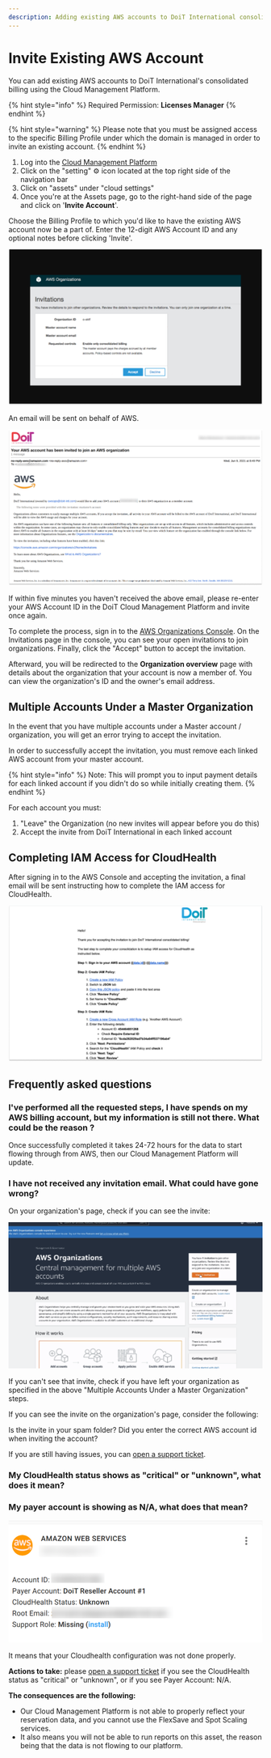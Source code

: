 ```yaml
---
description: Adding existing AWS accounts to DoiT International consolidated billing
---
```


# Invite Existing AWS Account

You can add existing AWS accounts to DoiT International's consolidated billing using the Cloud Management Platform.

{% hint style="info" %}
Required Permission: **Licenses Manager**
{% endhint %}

{% hint style="warning" %}
Please note that you must be assigned access to the specific Billing Profile under which the domain is managed in order to invite an existing account.
{% endhint %}

1. Log into the [Cloud Management Platform](https://app.doit-intl.com)
2. Click on the "setting" ⚙ icon located at the top right side of the navigation bar
3. Click on "assets" under "cloud settings"
4. Once you're at the Assets page, go to the right-hand side of the page and click on '**Invite Account**'.

Choose the Billing Profile to which you'd like to have the existing AWS account now be a part of. Enter the 12-digit AWS Account ID and any optional notes before clicking 'Invite'.

![A screenshot of the AWS _Invitations_ screen](../.gitbook/assets/aws-invite-4.png)

An email will be sent on behalf of AWS.

![A screenshot of an email sent by DoiT](../.gitbook/assets/email-invite-existing-3.png)

If within five minutes you haven't received the above email, please re-enter your AWS Account ID in the DoiT Cloud Management Platform and invite once again.

To complete the process, sign in to the [AWS Organizations Console](https://console.aws.amazon.com/organizations/). On the Invitations page in the console, you can see your open invitations to join organizations. Finally, click the "Accept" button to accept the invitation.

Afterward, you will be redirected to the **Organization overview** page with details about the organization that your account is now a member of. You can view the organization's ID and the owner's email address.

## Multiple Accounts Under a Master Organization

In the event that you have multiple accounts under a Master account / organization, you will get an error trying to accept the invitation.

In order to successfully accept the invitation, you must remove each linked AWS account from your master account.

{% hint style="info" %}
Note: This will prompt you to input payment details for each linked account if you didn't do so while initially creating them.
{% endhint %}

For each account you must:

1. "Leave" the Organization (no new invites will appear before you do this)
2. Accept the invite from DoiT International in each linked account

## Completing IAM Access for CloudHealth

After signing in to the AWS Console and accepting the invitation, a final email will be sent instructing how to complete the IAM access for CloudHealth.

![A screenshot of an email sent by DoiT](../.gitbook/assets/email-invite-5.png)

## Frequently asked questions

### I've performed all the requested steps, I have spends on my AWS billing account, but my information is still not there. What could be the reason ?

Once successfully completed it takes 24-72 hours for the data to start flowing through from AWS, then our Cloud Management Platform will update.

### I have not received any invitation email. What could have gone wrong?

On your organization's page, check if you can see the invite:

![A screenshot of the _AWS Organizations_ page](../.gitbook/assets/aws-invite-6.png)

If you can't see that invite, check if you have left your organization as specified in the above "Multiple Accounts Under a Master Organization" steps.

If you can see the invite on the organization's page, consider the following:

Is the invite in your spam folder? Did you enter the correct AWS account id when inviting the account?

If you are still having issues, you can [open a support ticket](https://hello.doit-intl.com/support).

### My CloudHealth status shows as "critical" or "unknown", what does it mean?

### My payer account is showing as N/A, what does that mean?

!["CloudHealth Status: Unknown"](../.gitbook/assets/cmp-cloudhealth-status-unknown.png)

It means that your Cloudhealth configuration was not done properly.

**Actions to take:** please [open a support ticket](https://hello.doit-intl.com/support) if you see the CloudHealth status as "critical" or "unknown", or if you see Payer Account: N/A.

**The consequences are the following:**

* Our Cloud Management Platform is not able to properly reflect your reservation data, and you cannot use the FlexSave and Spot Scaling services.
* It also means you will not be able to run reports on this asset, the reason being that the data is not flowing to our platform.
